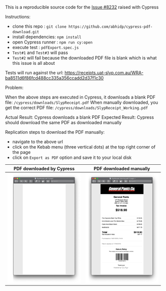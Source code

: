 This is a reproducible source code for the [Issue #8232](https://github.com/cypress-io/cypress/issues/8232) raised with Cypress

Instructions:
- clone this repo : `git clone https://github.com/abhidp/cypress-pdf-download.git`
- install dependencies: `npm install`
- open Cypress runner : `npm run cy:open`
- execute test : `pdfExport.spec.js`
- `Test#1` and `Test#3` will pass
- `Test#2` will fail because the downloaded PDF file is blank which is what this issue is all about

Tests will run against the url: https://receipts.uat-slyp.com.au/WRA-ba8511d6f86fcd488cc335a356ccadd2d37f1c30

Problem: 

When the above steps are executed in Cypress, it downloads a blank PDF file:  `/cypress/downloads/SlypReceipt.pdf`
When manually downloaded, you get the correct PDF file: `/cypress/downloads/SlypReceipt_Working.pdf`

Actual Result: Cypress downloads a blank PDF
Expected Result: Cypress should download the same PDF as downloaded manually 

Replication steps to download the PDF manually:
- navigate to the above url
- click on the Kebab menu (three vertical dots) at the top right corner of the page
- click on `Export as PDF` option and save it to your local disk


| PDF downloaded by Cypress   |   PDF downloaded manually |
| :---: | :---: |
| ![](cypress/downloads/PDF_downloaded_by_Cypress.jpg?raw=true "PDF downloaded by Cypress") | ![](cypress/downloads/PDF_downloaded_manually.jpg?raw=true "PDF downloaded by Cypress") |